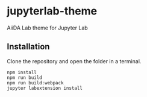 # jupyterlab-theme

AiiDA Lab theme for Jupyter Lab

## Installation

Clone the repository and open the folder in a terminal.

```shell
npm install
npm run build
npm run build:webpack
jupyter labextension install
```